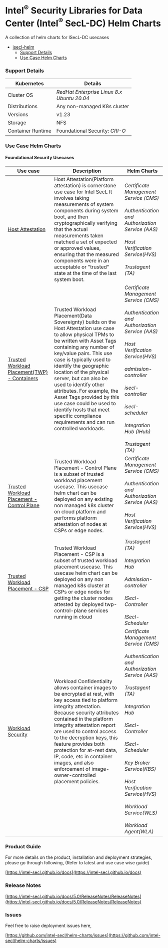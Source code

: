 # Intel<sup>®</sup> Security Libraries for Data Center (Intel<sup>®</sup> SecL-DC) Helm Charts


A collection of helm charts for ISecL-DC usecases


<!-- @import "[TOC]" {cmd="toc" depthFrom=1 depthTo=6 orderedList=false} -->

<!-- code_chunk_output -->

- [isecl-helm](#isecl-helm)
    - [Support Details](#support-details)
    - [Use Case Helm Charts](#use-case-helm-charts)

<!-- /code_chunk_output -->


### Support Details

| Kubernetes        | Details                                                      |
| ----------------- | ------------------------------------------------------------ |
| Cluster OS        | *RedHat Enterprise Linux 8.x* <br/>*Ubuntu 20.04*            |
| Distributions     | Any non-managed K8s cluster                                  |
| Versions          | v1.23                                                        |
| Storage           | NFS                                                          |
| Container Runtime | Foundational Security: *CRI-O*<br/>                          |

### Use Case Helm Charts 

#### Foundational Security Usecases

| Use case                                                     | Description                                                  | Helm Charts                                                  |
| ------------------------------------------------------------ | ------------------------------------------------------------ | ------------------------------------------------------------ |
| [Host Attestation](usecases/host-attestation/deployment.md)  | Host Attestation(Platform attestation) is cornerstone use case for Intel SecL It involves taking measurements of system components during system boot, and then cryptographically verifying that the actual measurements taken matched a set of expected or approved values, ensuring that the measured components were in an acceptable or "trusted" state at the time of the last system boot. | *Certificate Management Service (CMS)*<br/> <br/>*Authentication and Authorization Service (AAS)*<br/> <br/>*Host Verification Service(HVS)* <br/> <br/>*Trustagent (TA)* |
| [Trusted Workload Placement(TWP) - Containers](usecases/trusted-workload-placement/deployment.md) | Trusted Workload Placement(Data Sovereignty) builds on the Host Attestation use case to allow physical TPMs to be written with Asset Tags containing any number of key/value pairs. This use case is typically used to identify the geographic location of the physical server, but can also be used to identify other attributes. For example, the Asset Tags provided by this use case could be used to identify hosts that meet specific compliance requirements and can run controlled workloads. | *Certificate Management Service (CMS)*<br/><br/>*Authentication and Authorization Service (AAS)*<br/><br/>*Host Verification Service(HVS)*     <br/><br/>*admission-controller*         <br/><br/>*isecl-controller*  <br/><br/>*isecl-scheduler* <br/><br/>*Integration Hub (IHub)*           <br/><br/>*Trustagent (TA)* |
| [Trusted Workload Placement - Control Plane](usecases/twp-control-plane/deployment.md) | Trusted Workload Placement - Control Plane is a subset of trusted workload placement usecase. This usecase helm chart can be deployed on any existing non managed k8s cluster on cloud platform and performs platform attestation of nodes at CSPs or edge nodes. | *Certificate Management Service (CMS)*<br/><br/>*Authentication and Authorization Service (AAS)*<br/><br/>*Host Verification Service(HVS)*<br/><br /> |
| [Trusted Workload Placement - CSP](usecases/twp-cloud-service-provider/deployment.md) | Trusted Workload Placement - CSP is a subset of trusted workload placement usecase. This usecase helm chart can be deployed on any non managed k8s cluster at CSPs or edge nodes for getting the cluster nodes attested by deployed twp-control-plane services running in cloud | *Trustagent (TA)*<br/><br/>*Integration Hub*<br/><br/>*Admission-controller*<br/><br/>*ISecl-Controller*<br/><br/>*ISecl-Scheduler*<br /> |
| [Workload Security](usecases/workload-security/deployment.md) | Workload Confidentiality allows container images to be encrypted at rest, with key access tied to platform integrity attestation. Because security attributes contained in the platform integrity attestation report are used to control access to the decryption keys, this feature provides both protection for at-rest data, IP, code, etc in container images, and also enforcement of image-owner-controlled placement policies. | *Certificate Management Service (CMS)*<br/><br/>*Authentication and Authorization Service (AAS)*<br/><br/>*Trustagent (TA)*<br/><br/>*Integration Hub*<br/><br/>*ISecl-Controller*<br/><br/>*ISecl-Scheduler*<br/><br/>*Key Broker Service(KBS)*<br/><br/>*Host Verification Service(HVS)*<br/><br/>*Workload Service(WLS)*<br/><br/>*Workload Agent(WLA)* |

### Product Guide

For more details on the product, installation and deployment strategies, please go through following, (Refer to latest and use case wise guide)

[https://intel-secl.github.io/docs](https://intel-secl.github.io/docs)

### Release Notes

[https://intel-secl.github.io/docs/5.0/ReleaseNotes/ReleaseNotes](https://intel-secl.github.io/docs/5.0/ReleaseNotes/ReleaseNotes)

### Issues

Feel free to raise deployment issues here,

[https://github.com/intel-secl/helm-charts/issues](https://github.com/intel-secl/helm-charts/issues)
